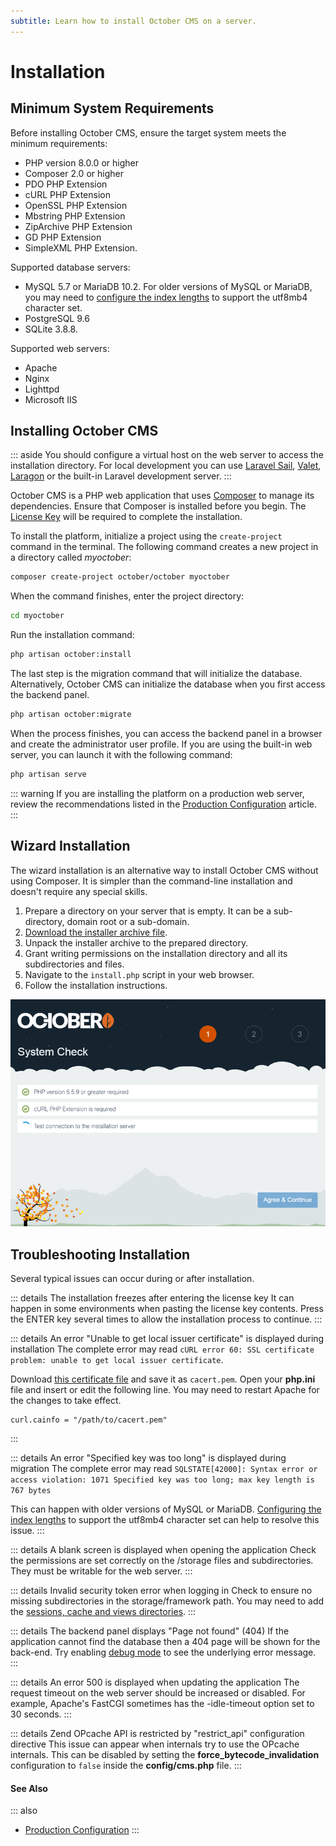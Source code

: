 ```yaml
---
subtitle: Learn how to install October CMS on a server.
---
```

# Installation

<VideoBlockLink src="https://www.youtube.com/watch?v=RHUwCvo7xng" title="Installation Tutorial" description="This video describes how to create a project, purchase a license and install October CMS for the first time." prompt="Watch the tutorial" />

## Minimum System Requirements

Before installing October CMS, ensure the target system meets the minimum requirements:

* PHP version 8.0.0 or higher
* Composer 2.0 or higher
* PDO PHP Extension
* cURL PHP Extension
* OpenSSL PHP Extension
* Mbstring PHP Extension
* ZipArchive PHP Extension
* GD PHP Extension
* SimpleXML PHP Extension.

Supported database servers:

* MySQL 5.7 or MariaDB 10.2. For older versions of MySQL or MariaDB, you may need to [configure the index lengths](../setup/database-config.md#oc-index-lengths-using-mysql-mariadb) to support the utf8mb4 character set.
* PostgreSQL 9.6
* SQLite 3.8.8.

Supported web servers:

* Apache
* Nginx
* Lighttpd
* Microsoft IIS

## Installing October CMS

::: aside
You should configure a virtual host on the web server to access the installation directory. For local development you can use [Laravel Sail](../resources/using-laravel-sail.md), [Valet](https://laravel.com/docs/valet), [Laragon](https://laragon.org/) or the built-in Laravel development server.
:::

October CMS is a PHP web application that uses [Composer](http://getcomposer.org/) to manage its dependencies. Ensure that Composer is installed before you begin. The [License Key](https://octobercms.com/help/site/projects#project-id) will be required to complete the installation.

To install the platform, initialize a project using the `create-project` command in the terminal. The following command creates a new project in a directory called *myoctober*:

```bash
composer create-project october/october myoctober
```

When the command finishes, enter the project directory:

```bash
cd myoctober
```

Run the installation command:

```bash
php artisan october:install
```

The last step is the migration command that will initialize the database. Alternatively, October CMS can initialize the database when you first access the backend panel.

```bash
php artisan october:migrate
```

When the process finishes, you can access the backend panel in a browser and create the administrator user profile. If you are using the built-in web server, you can launch it with the following command:

```bash
php artisan serve
```

::: warning
If you are installing the platform on a production web server, review the recommendations listed in the [Production Configuration](../setup/configuration.md#production-configuration) article.
:::

## Wizard Installation

<VideoBlockLink src="https://www.youtube.com/watch?v=ypyOiVCxaQg" title="Wizard Tutorial" description="This video guides you through the process of installing October CMS using the easy-to-use Wizard installer." prompt="Watch the tutorial" />

The wizard installation is an alternative way to install October CMS without using Composer. It is simpler than the command-line installation and doesn't require any special skills.

1. Prepare a directory on your server that is empty. It can be a sub-directory, domain root or a sub-domain.
1. [Download the installer archive file](https://octobercms.com/download).
1. Unpack the installer archive to the prepared directory.
1. Grant writing permissions on the installation directory and all its subdirectories and files.
1. Navigate to the `install.php` script in your web browser.
1. Follow the installation instructions.

![image](https://github.com/octobercms/docs/blob/develop/images/wizard-installer.png?raw=true)

## Troubleshooting Installation

Several typical issues can occur during or after installation.

::: details The installation freezes after entering the license key
It can happen in some environments when pasting the license key contents. Press the ENTER key several times to allow the installation process to continue.
:::

::: details An error "Unable to get local issuer certificate" is displayed during installation
The complete error may read `cURL error 60: SSL certificate problem: unable to get local issuer certificate`.

Download [this certificate file](https://curl.se/ca/cacert.pem) and save it as `cacert.pem`. Open your **php.ini** file and insert or edit the following line. You may need to restart Apache for the changes to take effect.
```
curl.cainfo = "/path/to/cacert.pem"
```
:::

::: details An error "Specified key was too long" is displayed during migration
The complete error may read `SQLSTATE[42000]: Syntax error or access violation: 1071 Specified key was too long; max key length is 767 bytes`

This can happen with older versions of MySQL or MariaDB. [Configuring the index lengths](../setup/database-config.md#index-lengths-using-mysql-mariadb) to support the utf8mb4 character set can help to resolve this issue.
:::

::: details A blank screen is displayed when opening the application
Check the permissions are set correctly on the /storage files and subdirectories. They must be writable for the web server.
:::

::: details Invalid security token error when logging in
Check to ensure no missing subdirectories in the storage/framework path. You may need to add the [sessions, cache and views directories](https://github.com/octobercms/october-private/tree/develop/storage/framework).
:::

::: details The backend panel displays "Page not found" (404)
If the application cannot find the database then a 404 page will be shown for the back-end. Try enabling [debug mode](../setup/configuration.md#debug-mode) to see the underlying error message.
:::

::: details An error 500 is displayed when updating the application
The request timeout on the web server should be increased or disabled. For example, Apache's FastCGI sometimes has the -idle-timeout option set to 30 seconds.
:::

::: details Zend OPcache API is restricted by "restrict_api" configuration directive
This issue can appear when internals try to use the OPcache internals. This can be disabled by setting the **force_bytecode_invalidation** configuration to `false` inside the **config/cms.php** file.
:::

#### See Also

::: also
* [Production Configuration](../setup/configuration.md#production-configuration)
:::
